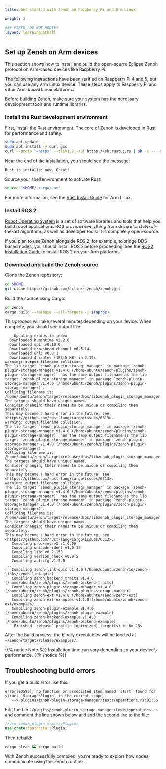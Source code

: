 ```yaml
---
title: Get started with Zenoh on Raspberry Pi and Arm Linux

weight: 3

### FIXED, DO NOT MODIFY
layout: learningpathall
---
```


## Set up Zenoh on Arm devices

This section shows how to install and build the open-source Eclipse Zenoh protocol on Arm-based devices like Raspberry Pi.

The following instructions have been verified on Raspberry Pi 4 and 5, but you can use any Arm Linux device. These steps apply to Raspberry Pi and other Arm-based Linux platforms.

Before building Zenoh, make sure your system has the necessary development tools and runtime libraries.

### Install the Rust development environment

First, install the [Rust](https://www.rust-lang.org/) environment. The core of Zenoh is developed in Rust for performance and safety. 

```bash
sudo apt update
sudo apt install -y curl gcc
curl --proto '=https' --tlsv1.2 -sSf https://sh.rustup.rs | sh -s -- -y
```

Near the end of the installation, you should see the message:

```output
Rust is installed now. Great!
```
Source your shell environment to activate Rust:

```bash
source "$HOME/.cargo/env"
```

For more information, see the [Rust Install Guide](/install-guides/rust/) for Arm Linux.

### Install ROS 2

[Robot Operating System](https://www.ros.org/) is a set of software libraries and tools that help you build robot applications. ROS provides everything from drivers to state-of-the-art algorithms, as well as developer tools. It is completely open-source.

If you plan to use Zenoh alongside ROS 2, for example, to bridge DDS-based nodes, you should install ROS 2 before proceeding. See the [ROS2 Installation Guide](/install-guides/ros2/) to install ROS 2 on your Arm platforms.

### Download and build the Zenoh source

Clone the Zenoh repository:

```bash
cd $HOME
git clone https://github.com/eclipse-zenoh/zenoh.git
```
Build the source using Cargo:

```bash
cd zenoh
cargo build --release --all-targets -j $(nproc)
```
This process will take several minutes depending on your device. When complete, you should see output like:

```output
    Updating crates.io index
  Downloaded humantime v2.2.0
  Downloaded spin v0.10.0
  Downloaded crossbeam-channel v0.5.14
  Downloaded uhlc v0.8.1
  Downloaded 4 crates (182.5 KB) in 2.19s
warning: output filename collision.
The lib target `zenoh_plugin_storage_manager` in package `zenoh-plugin-storage-manager v1.4.0 (/home/ubuntu/zenoh/plugins/zenoh-plugin-storage-manager)` has the same output filename as the lib target `zenoh_plugin_storage_manager` in package `zenoh-plugin-storage-manager v1.4.0 (/home/ubuntu/zenoh/plugins/zenoh-plugin-storage-manager)`.
Colliding filename is: /home/ubuntu/zenoh/target/release/deps/libzenoh_plugin_storage_manager.so
The targets should have unique names.
Consider changing their names to be unique or compiling them separately.
This may become a hard error in the future; see <https://github.com/rust-lang/cargo/issues/6313>.
warning: output filename collision.
The lib target `zenoh_plugin_storage_manager` in package `zenoh-plugin-storage-manager v1.4.0 (/home/ubuntu/zenoh/plugins/zenoh-plugin-storage-manager)` has the same output filename as the lib target `zenoh_plugin_storage_manager` in package `zenoh-plugin-storage-manager v1.4.0 (/home/ubuntu/zenoh/plugins/zenoh-plugin-storage-manager)`.
Colliding filename is: /home/ubuntu/zenoh/target/release/deps/libzenoh_plugin_storage_manager.so.dwp
The targets should have unique names.
Consider changing their names to be unique or compiling them separately.
This may become a hard error in the future; see <https://github.com/rust-lang/cargo/issues/6313>.
warning: output filename collision.
The lib target `zenoh_plugin_storage_manager` in package `zenoh-plugin-storage-manager v1.4.0 (/home/ubuntu/zenoh/plugins/zenoh-plugin-storage-manager)` has the same output filename as the lib target `zenoh_plugin_storage_manager` in package `zenoh-plugin-storage-manager v1.4.0 (/home/ubuntu/zenoh/plugins/zenoh-plugin-storage-manager)`.
Colliding filename is: /home/ubuntu/zenoh/target/release/deps/libzenoh_plugin_storage_manager.rlib
The targets should have unique names.
Consider changing their names to be unique or compiling them separately.
This may become a hard error in the future; see <https://github.com/rust-lang/cargo/issues/6313>.
   Compiling proc-macro2 v1.0.86
   Compiling unicode-ident v1.0.13
   Compiling libc v0.2.158
   Compiling version_check v0.9.5
   Compiling autocfg v1.3.0
...
   Compiling zenoh-link-quic v1.4.0 (/home/ubuntu/zenoh/io/zenoh-links/zenoh-link-quic)
   Compiling zenoh_backend_traits v1.4.0 (/home/ubuntu/zenoh/plugins/zenoh-backend-traits)
   Compiling zenoh-plugin-storage-manager v1.4.0 (/home/ubuntu/zenoh/plugins/zenoh-plugin-storage-manager)
   Compiling zenoh-ext v1.4.0 (/home/ubuntu/zenoh/zenoh-ext)
   Compiling zenoh-ext-examples v1.4.0 (/home/ubuntu/zenoh/zenoh-ext/examples)
   Compiling zenoh-plugin-example v1.4.0 (/home/ubuntu/zenoh/plugins/zenoh-plugin-example)
   Compiling zenoh-backend-example v1.4.0 (/home/ubuntu/zenoh/plugins/zenoh-backend-example)
    Finished `release` profile [optimized] target(s) in 6m 28s
```

After the build process, the binary executables will be located at `~/zenoh/target/release/examples/`.

{{% notice Note %}}
Installation time can vary depending on your device’s performance.
{{% /notice %}}


## Troubleshooting build errors

If you get a build error like this:
```output
error[E0599]: no function or associated item named `start` found for struct `StoragesPlugin` in the current scope
   --> plugins/zenoh-plugin-storage-manager/tests/operations.rs:91:55
```

Edit the file `./plugins/zenoh-plugin-storage-manager/tests/operations.rs` and comment the line shown below and add the second line to the file:

```rust
//use zenoh_plugin_trait::Plugin;
use crate::path::to::Plugin;
```

Then rebuild:

```bash
cargo clean && cargo build
```

With Zenoh successfully compiled, you’re ready to explore how nodes communicate using the Zenoh runtime.
